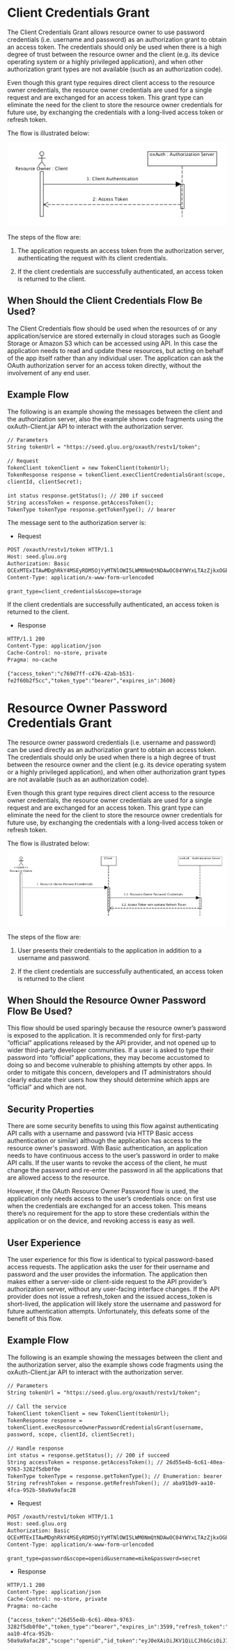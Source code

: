 # Client Credentials Grant

The Client Credentials Grant allows resource owner to use password
credentials (i.e. username and password) as an authorization grant to
obtain an access token. The credentials should only be used when there
is a high degree of trust between the resource owner and the client
(e.g. its device operating system or a highly privileged application),
and when other authorization grant types are not available (such as an
authorization code).

Even though this grant type requires direct client access to the
resource owner credentials, the resource owner credentials are used for
a single request and are exchanged for an access token. This grant type
can eliminate the need for the client to store the resource owner
credentials for future use, by exchanging the credentials with a
long-lived access token or refresh token.

The flow is illustrated below:

![flow](../img/oauth2/client-credentials-grant.png)

The steps of the flow are:

1. The application requests an access token from the authorization server, authenticating the request with its client credentials.

2. If the client credentials are successfully authenticated, an access token is returned to the client.

## When Should the Client Credentials Flow Be Used?

The Client Credentials flow should be used when the resources of or any
application/service are stored externally in cloud storages such as
Google Storage or Amazon S3 which can be accessed using API. In this
case the application needs to read and update these resources, but
acting on behalf of the app itself rather than any individual user.
The application can ask the OAuth authorization server for an access
token directly, without the involvement of any end user.

## Example Flow

The following is an example showing the messages between the client and
the authorization server, also the example shows code fragments using
the oxAuth-Client.jar API to interact with the authorization server.

```
// Parameters
String tokenUrl = "https://seed.gluu.org/oxauth/restv1/token";
 
// Request
TokenClient tokenClient = new TokenClient(tokenUrl);
TokenResponse response = tokenClient.execClientCredentialsGrant(scope, clientId, clientSecret);
 
int status response.getStatus(); // 200 if succeed
String accessToken = response.getAccessToken();
TokenType tokenType response.getTokenType(); // bearer
```

The message sent to the authorization server is:

* Request

```
POST /oxauth/restv1/token HTTP/1.1
Host: seed.gluu.org
Authorization: Basic QCExMTExITAwMDghRkY4MSEyRDM5OjYyMTNlOWI5LWM0NmQtNDAwOC04YWYxLTAzZjkxOGE4YWRlNA==
Content-Type: application/x-www-form-urlencoded

grant_type=client_credentials&scope=storage
```

If the client credentials are successfully authenticated, an access token is returned to the client.

* Response

```
HTTP/1.1 200
Content-Type: application/json
Cache-Control: no-store, private
Pragma: no-cache

{"access_token":"c769d7ff-c476-42ab-b531-fe2f60b2f5cc","token_type":"bearer","expires_in":3600}
```

# Resource Owner Password Credentials Grant

The resource owner password credentials (i.e. username and password) can
be used directly as an authorization grant to obtain an access token.
The credentials should only be used when there is a high degree of trust
between the resource owner and the client (e.g. its device operating
system or a highly privileged application), and when other authorization
grant types are not available (such as an authorization code).

Even though this grant type requires direct client access to the
resource owner credentials, the resource owner credentials are used for
a single request and are exchanged for an access token. This grant type
can eliminate the need for the client to store the resource owner
credentials for future use, by exchanging the credentials with a
long-lived access token or refresh token.

The flow is illustrated below:

![flow](../img/oauth2/password-credential-grant.png)

The steps of the flow are:

1. User presents their credentials to the application in addition to a username and password.

2. If the client credentials are successfully authenticated, an access token is returned to the client

## When Should the Resource Owner Password Flow Be Used?

This flow should be used sparingly because the resource owner’s password
is exposed to the application. It is recommended only for first-party
“official” applications released by the API provider, and not opened up
to wider third-party developer communities. If a user is asked to type
their password into “official” applications, they may become accustomed
to doing so and become vulnerable to phishing attempts by other apps. In
order to mitigate this concern, developers and IT administrators should
clearly educate their users how they should determine which apps are
“official” and which are not.

## Security Properties

There are some security benefits to using this flow against
authenticating API calls with a username and password (via HTTP Basic
access authentication or similar) although the application has access to
the resource owner's password. With Basic authentication, an application
needs to have continuous access to the user’s password in order to make
API calls. If the user wants to revoke the access of the client, he must
change the password and re-enter the password in all the applications
that are allowed access to the resource.

However, if the OAuth Resource Owner Password flow is used, the
application only needs access to the user’s credentials once: on first
use when the credentials are exchanged for an access token. This means
there’s no requirement for the app to store these credentials within the
application or on the device, and revoking access is easy as well.

## User Experience

The user experience for this flow is identical to typical password-based
access requests. The application asks the user for their username and
password and the user provides the information. The application then
makes either a server-side or client-side request to the API provider’s
authorization server, without any user-facing interface changes. If the
API provider does not issue a refresh_token and the issued access_token
is short-lived, the application will likely store the username and
password for future authentication attempts. Unfortunately, this defeats
some of the benefit of this flow.

## Example Flow

The following is an example showing the messages between the client and
the authorization server, also the example shows code fragments using
the oxAuth-Client.jar API to interact with the authorization server.

```
// Parameters
String tokenUrl = "https://seed.gluu.org/oxauth/restv1/token";
 
// Call the service
TokenClient tokenClient = new TokenClient(tokenUrl);
TokenResponse response = tokenClient.execResourceOwnerPasswordCredentialsGrant(username, password, scope, clientId, clientSecret);
 
// Handle response
int status = response.getStatus(); // 200 if succeed
String accessToken = response.getAccessToken(); // 26d55e4b-6c61-40ea-9763-3282f5db0f0e
TokenType tokenType = response.getTokenType(); // Enumeration: bearer
String refreshToken = response.getRefreshToken(); // aba91bd9-aa10-4fca-952b-50a9a9afac28
```

* Request

```
POST /oxauth/restv1/token HTTP/1.1
Host: seed.gluu.org
Authorization: Basic QCExMTExITAwMDghRkY4MSEyRDM5OjYyMTNlOWI5LWM0NmQtNDAwOC04YWYxLTAzZjkxOGE4YWRlNA==
Content-Type: application/x-www-form-urlencoded

grant_type=password&scope=openid&username=mike&password=secret
```

* Response

```
HTTP/1.1 200
Content-Type: application/json
Cache-Control: no-store, private
Pragma: no-cache

{"access_token":"26d55e4b-6c61-40ea-9763-3282f5db0f0e","token_type":"bearer","expires_in":3599,"refresh_token":"aba91bd9-aa10-4fca-952b-50a9a9afac28","scope":"openid","id_token":"eyJ0eXAiOiJKV1QiLCJhbGciOiJIUzI1NiJ9.eyJpc3MiOiJodHRwczpcL1wvc2VlZC5nbHV1Lm9yZyIsInVzZXJfaWQiOiJtaWtlIiwiYXVkIjoiQCExMTExITAwMDghRkY4MSEyRDM5IiwiZXhwIjoxMzM5MTk2ODgxMzAzLCJveEludW0iOiJAITExMTEhMDAwMCFENEU3Iiwib3hWYWxpZGF0aW9uVVJJIjoiaHR0cHM6XC9cL3NlZWQuZ2x1dS5vcmdcL294YXV0aFwvc2VhbVwvcmVzb3VyY2VcL3Jlc3R2MVwvb3hhdXRoXC9jaGVja19zZXNzaW9uIiwib3hPcGVuSURDb25uZWN0VmVyc2lvbiI6Im9wZW5pZGNvbm5lY3QtMS4wIn0.SzWfJsmlz62qTRw1lEJZ8PygY9eRupgmsbXLCQwPVDQ"}
```
